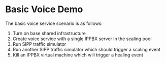 # Basic Voice Demo

The basic voice service scenario is as follows:
1. Turn on base shared infrastructure
2. Create voice service with a single IPPBX server in the scaling pool
3. Run SIPP traffic simulator
4. Run another SIPP traffic simulator which should trigger a scaling event
5. Kill an IPPBX virtual machine which will trigger a healing event
